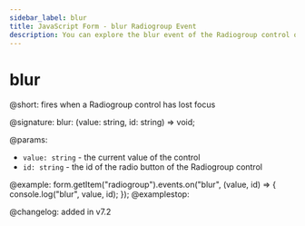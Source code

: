 ```yaml
---
sidebar_label: blur
title: JavaScript Form - blur Radiogroup Event 
description: You can explore the blur event of the Radiogroup control of Form in the documentation of the DHTMLX JavaScript UI library. Browse developer guides and API reference, try out code examples and live demos, and download a free 30-day evaluation version of DHTMLX Suite 7.
---
```


# blur

@short: fires when a Radiogroup control has lost focus

@signature: blur: (value: string, id: string) => void;

@params:
- `value: string` - the current value of the control
- `id: string` - the id of the radio button of the Radiogroup control

@example:
form.getItem("radiogroup").events.on("blur", (value, id) => {
    console.log("blur", value, id);
});
@examplestop:

@changelog: added in v7.2
